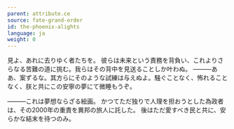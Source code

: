```yaml
---
parent: attribute.ce
source: fate-grand-order
id: the-phoenix-alights
language: ja
weight: 0
---
```


見よ、あれに去りゆく者たちを。
彼らは未来という責務を背負い、これよりさらなる苦難の道に挑む。我らはその背中を見送ることしか叶わぬ。
―――ああ、案ずるな。其方らにそのような試練は与えぬよ。騒ぐことなく、怖れることなく、朕と共にこの安寧の夢にて微睡もうぞ。

―――これは夢想ならざる絵画。
かつてただ独りで人理を担おうとした為政者は、その2000年の重責を異邦の旅人に託した。
後はただ愛すべき民と共に、安らかな結末を待つのみ。
